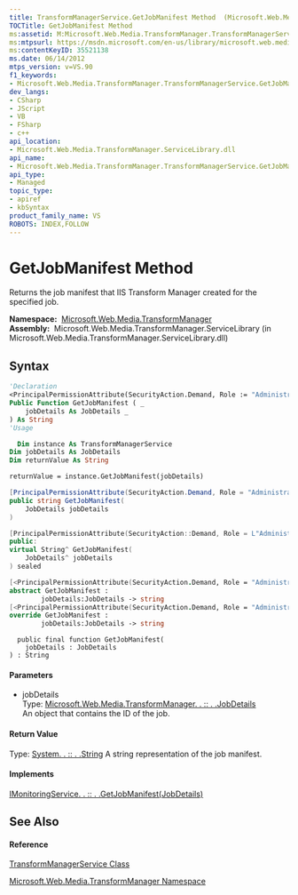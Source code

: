 ```yaml
---
title: TransformManagerService.GetJobManifest Method  (Microsoft.Web.Media.TransformManager)
TOCTitle: GetJobManifest Method
ms:assetid: M:Microsoft.Web.Media.TransformManager.TransformManagerService.GetJobManifest(Microsoft.Web.Media.TransformManager.JobDetails)
ms:mtpsurl: https://msdn.microsoft.com/en-us/library/microsoft.web.media.transformmanager.transformmanagerservice.getjobmanifest(v=VS.90)
ms:contentKeyID: 35521138
ms.date: 06/14/2012
mtps_version: v=VS.90
f1_keywords:
- Microsoft.Web.Media.TransformManager.TransformManagerService.GetJobManifest
dev_langs:
- CSharp
- JScript
- VB
- FSharp
- c++
api_location:
- Microsoft.Web.Media.TransformManager.ServiceLibrary.dll
api_name:
- Microsoft.Web.Media.TransformManager.TransformManagerService.GetJobManifest
api_type:
- Managed
topic_type:
- apiref
- kbSyntax
product_family_name: VS
ROBOTS: INDEX,FOLLOW
---
```


# GetJobManifest Method

Returns the job manifest that IIS Transform Manager created for the specified job.

**Namespace:**  [Microsoft.Web.Media.TransformManager](microsoft-web-media-transformmanager-namespace.md)  
**Assembly:**  Microsoft.Web.Media.TransformManager.ServiceLibrary (in Microsoft.Web.Media.TransformManager.ServiceLibrary.dll)

## Syntax

``` vb
'Declaration
<PrincipalPermissionAttribute(SecurityAction.Demand, Role := "Administrators")> _
Public Function GetJobManifest ( _
    jobDetails As JobDetails _
) As String
'Usage

  Dim instance As TransformManagerService
Dim jobDetails As JobDetails
Dim returnValue As String

returnValue = instance.GetJobManifest(jobDetails)
```

``` csharp
[PrincipalPermissionAttribute(SecurityAction.Demand, Role = "Administrators")]
public string GetJobManifest(
    JobDetails jobDetails
)
```

``` c++
[PrincipalPermissionAttribute(SecurityAction::Demand, Role = L"Administrators")]
public:
virtual String^ GetJobManifest(
    JobDetails^ jobDetails
) sealed
```

``` fsharp
[<PrincipalPermissionAttribute(SecurityAction.Demand, Role = "Administrators")>]
abstract GetJobManifest : 
        jobDetails:JobDetails -> string 
[<PrincipalPermissionAttribute(SecurityAction.Demand, Role = "Administrators")>]
override GetJobManifest : 
        jobDetails:JobDetails -> string 
```

``` jscript
  public final function GetJobManifest(
    jobDetails : JobDetails
) : String
```

#### Parameters

  - jobDetails  
    Type: [Microsoft.Web.Media.TransformManager. . :: . .JobDetails](jobdetails-class-microsoft-web-media-transformmanager.md)  
    An object that contains the ID of the job.  

#### Return Value

Type: [System. . :: . .String](https://msdn.microsoft.com/en-us/library/s1wwdcbf\(v=vs.90\))  
A string representation of the job manifest.  

#### Implements

[IMonitoringService. . :: . .GetJobManifest(JobDetails)](imonitoringservice-getjobmanifest-method-microsoft-web-media-transformmanager.md)  

## See Also

#### Reference

[TransformManagerService Class](transformmanagerservice-class-microsoft-web-media-transformmanager.md)

[Microsoft.Web.Media.TransformManager Namespace](microsoft-web-media-transformmanager-namespace.md)


